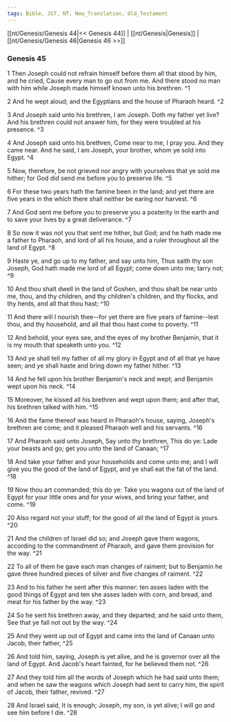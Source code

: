 ```yaml
---
tags: Bible, JST, NT, New_Translation, Old_Testament
---
```


[[nt/Genesis/Genesis 44|<< Genesis 44]] | [[nt/Genesis|Genesis]] | [[nt/Genesis/Genesis 46|Genesis 46 >>]]

### Genesis 45

1 Then Joseph could not refrain himself before them all that stood by him, and he cried, Cause every man to go out from me. And there stood no man with him while Joseph made himself known unto his brethren.  ^1

2 And he wept aloud; and the Egyptians and the house of Pharaoh heard.  ^2

3 And Joseph said unto his brethren, I am Joseph. Doth my father yet live? And his brethren could not answer him, for they were troubled at his presence.  ^3

4 And Joseph said unto his brethren, Come near to me, I pray you. And they came near. And he said, I am Joseph, your brother, whom ye sold into Egypt.  ^4

5 Now, therefore, be not grieved nor angry with yourselves that ye sold me hither; for God did send me before you to preserve life.  ^5

6 For these two years hath the famine been in the land; and yet there are five years in the which there shall neither be earing nor harvest.  ^6

7 And God sent me before you to preserve you a posterity in the earth and to save your lives by a great deliverance.  ^7

8 So now it was not you that sent me hither, but God; and he hath made me a father to Pharaoh, and lord of all his house, and a ruler throughout all the land of Egypt.  ^8

9 Haste ye, and go up to my father, and say unto him, Thus saith thy son Joseph, God hath made me lord of all Egypt; come down unto me; tarry not;  ^9

10 And thou shalt dwell in the land of Goshen, and thou shalt be near unto me, thou, and thy children, and thy children\'s children, and thy flocks, and thy herds, and all that thou hast;  ^10

11 And there will I nourish thee\--for yet there are five years of famine\--lest thou, and thy household, and all that thou hast come to poverty.  ^11

12 And behold, your eyes see, and the eyes of my brother Benjamin, that it is my mouth that speaketh unto you.  ^12

13 And ye shall tell my father of all my glory in Egypt and of all that ye have seen; and ye shall haste and bring down my father hither.  ^13

14 And he fell upon his brother Benjamin\'s neck and wept; and Benjamin wept upon his neck.  ^14

15 Moreover, he kissed all his brethren and wept upon them; and after that, his brethren talked with him.  ^15

16 And the fame thereof was heard in Pharaoh\'s house, saying, Joseph\'s brethren are come; and it pleased Pharaoh well and his servants.  ^16

17 And Pharaoh said unto Joseph, Say unto thy brethren, This do ye: Lade your beasts and go; get you unto the land of Canaan;  ^17

18 And take your father and your households and come unto me; and I will give you the good of the land of Egypt, and ye shall eat the fat of the land.  ^18

19 Now thou art commanded; this do ye: Take you wagons out of the land of Egypt for your little ones and for your wives, and bring your father, and come.  ^19

20 Also regard not your stuff; for the good of all the land of Egypt is yours.  ^20

21 And the children of Israel did so; and Joseph gave them wagons, according to the commandment of Pharaoh, and gave them provision for the way.  ^21

22 To all of them he gave each man changes of raiment; but to Benjamin he gave three hundred pieces of silver and five changes of raiment.  ^22

23 And to his father he sent after this manner: ten asses laden with the good things of Egypt and ten she asses laden with corn, and bread, and meat for his father by the way.  ^23

24 So he sent his brethren away, and they departed; and he said unto them, See that ye fall not out by the way.  ^24

25 And they went up out of Egypt and came into the land of Canaan unto Jacob, their father,  ^25

26 And told him, saying, Joseph is yet alive, and he is governor over all the land of Egypt. And Jacob\'s heart fainted, for he believed them not.  ^26

27 And they told him all the words of Joseph which he had said unto them; and when he saw the wagons which Joseph had sent to carry him, the spirit of Jacob, their father, revived.  ^27

28 And Israel said, It is enough; Joseph, my son, is yet alive; I will go and see him before I die.  ^28

 
